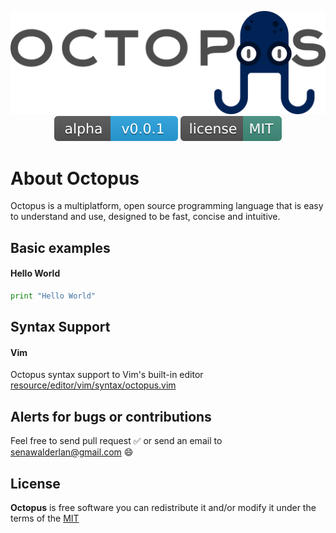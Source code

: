 <p align="center">
  <img src="https://github.com/WalderlanSena/octopus/blob/master/resource/octopus-logo-lg.png" width="700">
  <br/>
  <img src="https://github.com/WalderlanSena/tagsGit/blob/master/octopus.svg">
  <img src="https://github.com/WalderlanSena/tagsGit/blob/master/licenseMIT.svg">
</p>

# About Octopus

Octopus is a multiplatform, open source programming language that is easy to understand and use, designed to be fast, concise and intuitive.

## Basic examples

#### Hello World

```python
print "Hello World"
```

## Syntax Support

#### Vim

Octopus syntax support to Vim's built-in editor [resource/editor/vim/syntax/octopus.vim](https://github.com/WalderlanSena/octopus/blob/master/resource/editor/vim/syntax/octopus.vim)

## Alerts for bugs or contributions

Feel free to send pull request :white_check_mark: or send an email to senawalderlan@gmail.com :smile:


## License
<strong>Octopus</strong> is free software you can redistribute it and/or modify it under the terms of the <a href="https://github.com/WalderlanSena/octopus/blob/master/LICENSE">MIT</a>

